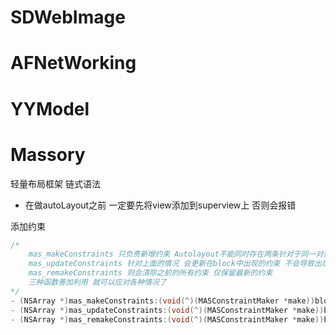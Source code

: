 # SDWebImage





# AFNetWorking



# YYModel



# Massory



































轻量布局框架  链式语法

* 在做autoLayout之前 一定要先将view添加到superview上 否则会报错



添加约束

```objective-c
/*
    mas_makeConstraints 只负责新增约束 Autolayout不能同时存在两条针对于同一对象的约束 否则会报错 
    mas_updateConstraints 针对上面的情况 会更新在block中出现的约束 不会导致出现两个相同约束的情况
    mas_remakeConstraints 则会清除之前的所有约束 仅保留最新的约束
    三种函数善加利用 就可以应对各种情况了
*/
- (NSArray *)mas_makeConstraints:(void(^)(MASConstraintMaker *make))block;
- (NSArray *)mas_updateConstraints:(void(^)(MASConstraintMaker *make))block;
- (NSArray *)mas_remakeConstraints:(void(^)(MASConstraintMaker *make))block;
```

